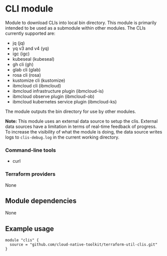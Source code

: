 # CLI module

Module to download CLIs into local bin directory. This module is primarily intended to be used as a submodule within other modules. The CLIs currently supported are:

- jq (jq)
- yq v3 and v4 (yq)
- igc (igc)
- kubeseal (kubeseal)
- gh cli (gh)
- glab cli (glab)
- rosa cli (rosa)
- kustomize cli (kustomize)
- ibmcloud cli (ibmcloud)
- ibmcloud infrastructure plugin (ibmcloud-is)
- ibmcloud observe plugin (ibmcloud-ob)
- ibmcloud kubernetes service plugin (ibmcloud-ks)


The module outputs the bin directory for use by other modules.

**Note:** This module uses an external data source to setup the clis. External data sources have a limitation in terms of real-time feedback of progress. To increase the visibility of what the module is doing, the data source writes logs to `clis-debug.log` in the current working directory.

### Command-line tools

- curl

### Terraform providers

None

## Module dependencies

None

## Example usage

```hcl-terraform
module "clis" {
  source = "github.com/cloud-native-toolkit/terraform-util-clis.git"
}
```

